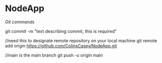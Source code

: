# NodeApp

*Git commands*

git commit -m "text describing commit, this is required"

//need this to designate remote repository on your local machine 
git remote add origin https://github.com/ColinsCasey/NodeApp.git  

//main is the main branch 
git push -u origin main
